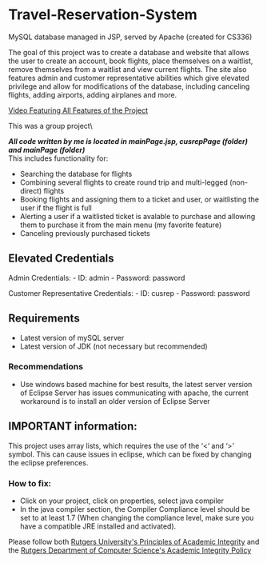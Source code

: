 # Travel-Reservation-System
MySQL database managed in JSP, served by Apache (created for CS336)

The goal of this project was to create a database and website that allows the user to create an account, book flights, place themselves on a waitlist, remove themselves from a waitlist and view current flights. The site also features admin and customer representative abilities which give elevated privilege and allow for modifications of the database, including canceling flights, adding airports, adding airplanes and more.

[Video Featuring All Features of the Project](https://drive.google.com/file/d/1tCNIv0OSV_TU2gjSlar0YlXcMogr8-xe/view?usp=sharing)

This was a group project\

***All code written by me is located in mainPage.jsp, cusrepPage (folder) and mainPage (folder)***\
This includes functionality for:
- Searching the database for flights
- Combining several flights to create round trip and multi-legged (non-direct) flights
- Booking flights and assigning them to a ticket and user, or waitlisting the user if the flight is full
- Alerting a user if a waitlisted ticket is avalable to purchase and allowing them to purchase it from the main menu (my favorite feature)
- Canceling previously purchased tickets

## Elevated Credentials
Admin Credentials:
	- ID: admin
	- Password: password

Customer Representative Credentials:
	- ID: cusrep
	- Password: password

## Requirements
- Latest version of mySQL server
- Latest version of JDK (not necessary but recommended)

### Recommendations
- Use windows based machine for best results, the latest server version of Eclipse Server has issues communicating with apache, the current workaround is to install an older version of Eclipse Server

## IMPORTANT information:
This project uses array lists, which requires the use of the ‘<‘ and ‘>’ symbol. This can cause issues in eclipse, which can be fixed by changing the eclipse preferences.

### How to fix:
- Click on your project, click on properties, select java compiler
- In the java compiler section, the Compiler Compliance level should be set to at least 1.7 (When changing the compliance level, make sure you have a compatible JRE installed and activated).

Please follow both [Rutgers University's Principles of Academic Integrity](http://academicintegrity.rutgers.edu/) and the [Rutgers Department of Computer Science's Academic Integrity Policy](https://www.cs.rutgers.edu/academics/undergraduate/academic-integrity-policy)


